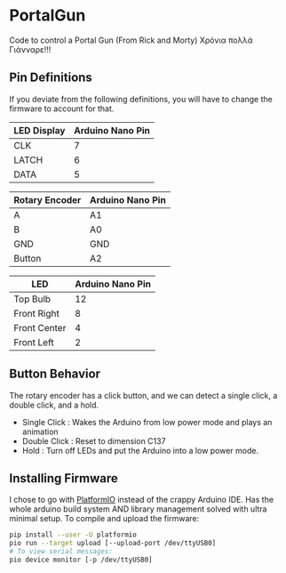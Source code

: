 # PortalGun

Code to control a Portal Gun (From Rick and Morty)
Χρόνια πολλά Γιάνναρε!!!

## Pin Definitions

If you deviate from the following definitions, you will have to change the firmware to account for that.

| LED Display | Arduino Nano Pin |
|------------------------|-------|
|          CLK           |   7   |
|         LATCH          |   6   |
|          DATA          |   5   |

| Rotary Encoder | Arduino Nano Pin |
|---------|-------|
|    A    |   A1  |
|    B    |   A0  |
|   GND   |  GND  |
| Button  |   A2  |

| LED | Arduino Nano Pin |
|--------------|---------|
| Top Bulb     |    12   |
| Front Right  |    8    |
| Front Center |    4    |
| Front Left   |    2    |

## Button Behavior

The rotary encoder has a click button, and we can detect a single click, a double click, and a hold.

- Single Click : Wakes the Arduino from low power mode and plays an animation
- Double Click : Reset to dimension C137
- Hold : Turn off LEDs and put the Arduino into a low power mode.

## Installing Firmware

I chose to go with [PlatformIO](https://platformio.org) instead of the crappy
Arduino IDE. Has the whole arduino build system AND library management solved
with ultra minimal setup. To compile and upload the firmware:

```bash
pip install --user -U platformio
pio run --target upload [--upload-port /dev/ttyUSB0]
# To view serial messages:
pio device monitor [-p /dev/ttyUSB0]
```
